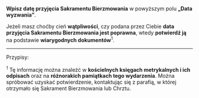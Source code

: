 **Wpisz datę przyjęcia Sakramentu Bierzmowania** w powyższym polu **„Data wyzwania”**.

Jeżeli masz choćby cień **wątpliwości**, czy podana przez Ciebie **data przyjęcia Sakramentu Bierzmowania jest poprawna**, wtedy **potwierdź ją** na podstawie **wiarygodnych dokumentów**<sup>1</sup>.

---
Przypisy:

<sup>1</sup> Tę informację można znaleźć w **kościelnych księgach metrykalnych i ich odpisach** oraz na **różnorakich pamiątkach tego wydarzenia**. Można spróbować uzyskać potwierdzenie, kontaktując się z parafią, w której otrzymało się Sakrament Bierzmowania lub Chrztu.
